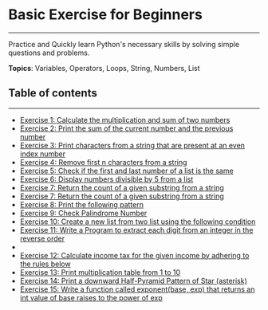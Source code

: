 # Basic Exercise for Beginners

---

Practice and Quickly learn Python's necessary skills by solving simple questions and problems.

**Topics**: Variables, Operators, Loops, String, Numbers, List

## Table of contents

---

- [Exercise 1: Calculate the multiplication and sum of two numbers](./Exercise%201%20Calculate%20the%20multiplication%20and%20sum%20of%20two%20numbers/README.md)
- [Exercise 2: Print the sum of the current number and the previous number](./Exercise%202%20Print%20the%20sum%20of%20the%20current%20number%20and%20the%20previous%20number/README.md)
- [Exercise 3: Print characters from a string that are present at an even index number](./Exercise%203%20Print%20characters%20from%20a%20string%20that%20are%20present%20at%20an%20even%20index%20number/README.md)
- [Exercise 4: Remove first n characters from a string](./Exercise%204%20Remove%20first%20n%20characters%20from%20a%20string/README.md)
- [Exercise 5: Check if the first and last number of a list is the same](./Exercise%205%20Check%20if%20the%20first%20and%20last%20number%20of%20a%20list%20is%20the%20same/README.md)
- [Exercise 6: Display numbers divisible by 5 from a list](./Exercise%206%20Display%20numbers%20divisible%20by%205%20from%20a%20list/README.md)
- [Exercise 7: Return the count of a given substring from a string](./Exercise%207%20Return%20the%20count%20of%20a%20given%20substring%20from%20a%20string/README.md)
- [Exercise 7: Return the count of a given substring from a string](./Exercise%207%20Return%20the%20count%20of%20a%20given%20substring%20from%20a%20string/README.md)
- [Exercise 8: Print the following pattern](./Exercise%208%20Print%20the%20following%20pattern/README.md)
- [Exercise 9: Check Palindrome Number](./Exercise%209%20Check%20Palindrome%20Number/README.md)
- [Exercise 10: Create a new list from two list using the following condition](./Exercise%2010%20Create%20a%20new%20list%20from%20two%20list%20using%20the%20following%20condition/README.md)
- [Exercise 11: Write a Program to extract each digit from an integer in the reverse order](./Exercise%2011%20Write%20a%20Program%20to%20extract%20each%20digit%20from%20an%20integer%20in%20the%20reverse%20order/README.md)
-
- [Exercise 12: Calculate income tax for the given income by adhering to the rules below](./Exercise%2012%20Calculate%20income%20tax%20for%20the%20given%20income%20by%20adhering%20to%20the%20rules%20below/README.md)
- [Exercise 13: Print multiplication table from 1 to 10](./Exercise%2013%20Print%20multiplication%20table%20from%201%20to%2010/README.md")
- [Exercise 14: Print a downward Half-Pyramid Pattern of Star (asterisk)](./Exercise%2014%20Print%20a%20downward%20Half-Pyramid%20Pattern%20of%20Star%20(asterisk)/README.md)
- [Exercise 15: Write a function called exponent(base, exp) that returns an int value of base raises to the power of exp](./Exercise%2015%20Write%20a%20function%20called%20exponent(base,%20exp)%20that%20returns%20an%20int%20value%20of%20base%20raises%20to%20the%20power%20of%20exp/README.md)
